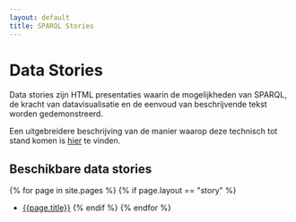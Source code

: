 ```yaml
---
layout: default
title: SPARQL Stories
---
```


# Data Stories

Data stories zijn HTML presentaties waarin de mogelijkheden van SPARQL, de kracht van datavisualisatie en de eenvoud van beschrijvende tekst worden gedemonstreerd.

Een uitgebreidere beschrijving van de manier waarop deze technisch tot stand komen is [hier](about.html) te vinden.

## Beschikbare data stories

{% for page in site.pages %}
    {% if page.layout == "story" %}
* [{{page.title}}]({{page.url}})
    {% endif %}
{% endfor %}